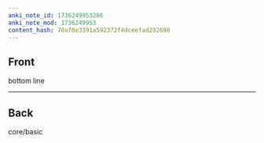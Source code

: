 ```yaml
---
anki_note_id: 1736249953286
anki_note_mod: 1736249953
content_hash: 78af0e3391a592372f4dceefad292698
---
```


## Front

bottom line

<hr/>

## Back

core/basic